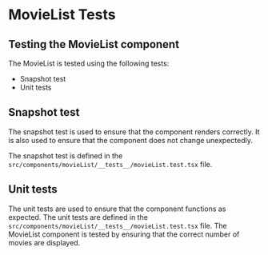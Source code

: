 # MovieList Tests

## Testing the MovieList component

The MovieList is tested using the following tests:

- Snapshot test
- Unit tests

## Snapshot test

The snapshot test is used to ensure that the component renders correctly. It is also used to ensure that the component does not change unexpectedly.

The snapshot test is defined in the `src/components/movieList/__tests__/movieList.test.tsx` file.

## Unit tests

The unit tests are used to ensure that the component functions as expected. The unit tests are defined in the `src/components/movieList/__tests__/movieList.test.tsx` file.
The MovieList component is tested by ensuring that the correct number of movies are displayed.

